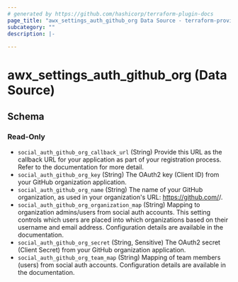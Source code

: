 ```yaml
---
# generated by https://github.com/hashicorp/terraform-plugin-docs
page_title: "awx_settings_auth_github_org Data Source - terraform-provider-awx"
subcategory: ""
description: |-
  
---
```


# awx_settings_auth_github_org (Data Source)





<!-- schema generated by tfplugindocs -->
## Schema

### Read-Only

- `social_auth_github_org_callback_url` (String) Provide this URL as the callback URL for your application as part of your registration process. Refer to the documentation for more detail.
- `social_auth_github_org_key` (String) The OAuth2 key (Client ID) from your GitHub organization application.
- `social_auth_github_org_name` (String) The name of your GitHub organization, as used in your organization's URL: https://github.com/<yourorg>/.
- `social_auth_github_org_organization_map` (String) Mapping to organization admins/users from social auth accounts. This setting
controls which users are placed into which organizations based on their
username and email address. Configuration details are available in the
documentation.
- `social_auth_github_org_secret` (String, Sensitive) The OAuth2 secret (Client Secret) from your GitHub organization application.
- `social_auth_github_org_team_map` (String) Mapping of team members (users) from social auth accounts. Configuration
details are available in the documentation.
